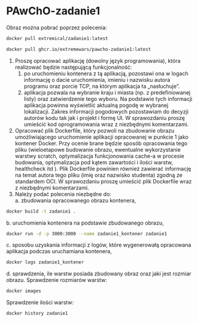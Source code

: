 # PAwChO-zadanie1

Obraz można pobrać poprzez polecenia:
```bash
docker pull extremical/zadanie1:latest
```
```bash
docker pull ghcr.io/extremewars/pawcho-zadanie1:latest
```

1. Proszę opracować aplikację (dowolny język programowania), która realizować będzie następującą
funkcjonalność:
    1. po uruchomieniu kontenera z tą aplikacją, pozostawi ona w logach informację o dacie
uruchomienia, imieniu i nazwisku autora programu oraz porcie TCP, na którym aplikacja ta
„nasłuchuje”.
    2. aplikacja pozwala na wybranie kraju i miasta (np. z predefiniowanej listy) oraz
zatwierdzenie tego wyboru. Na podstawie tych informacji aplikacja powinna wyświetlić
aktualną pogodę w wybranej lokalizacji. Zakres informacji pogodowych pozostawiam do
decyzji autorów kodu tak jak i projekt i formę UI.
W sprawozdaniu proszę umieścić kod oprogramowania wraz z niezbędnymi komentarzami.
2. Opracować plik Dockerfile, który pozwoli na zbudowanie obrazu umożliwiającego uruchomienie
aplikacji opracowanej w punkcie 1 jako kontener Docker. Przy ocenie brane będzie sposób
opracowania tego pliku (wieloetapowe budowanie obrazu, ewentualne wykorzystanie warstwy
scratch, optymalizacja funkcjonowania cache-a w procesie budowania, optymalizacja pod kątem
zawartości i ilości warstw, healthcheck itd ). Plik Dockerfile powinien również zawierać informację na
temat autora tego pliku (imię oraz nazwisko studenta) zgodną ze standardem OCI.
W sprawozdaniu proszę umieścić plik Dockerfile wraz z niezbędnymi komentarzami.
3. Należy podać polecenia niezbędne do: \
a. zbudowania opracowanego obrazu kontenera,
```bash
docker build -t zadanie1 .
```
b. uruchomienia kontenera na podstawie zbudowanego obrazu,
```bash
docker run -d -p 3000:3000 --name zadanie1_kontener zadanie1
```
c. sposobu uzyskania informacji z logów, które wygenerowałą opracowana aplikacja podczas uruchamiana kontenera,
```bash
docker logs zadanie1_kontener
```
d. sprawdzenia, ile warstw posiada zbudowany obraz oraz jaki jest rozmiar obrazu.
Sprawdzenie rozmiarów warstw:
```bash
docker images
```
Sprawdzenie ilości warstw:
```bash
docker history zadanie1
```
